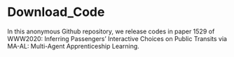 # Download_Code
In this anonymous Github repository, we release codes in paper 1529 of WWW2020: Inferring Passengers’ Interactive Choices on Public Transits via MA-AL: Multi-Agent Apprenticeship Learning.

